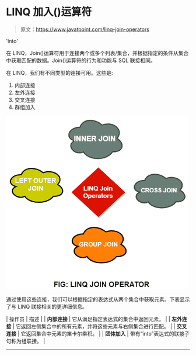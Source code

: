 # LINQ 加入()运算符

> 原文：<https://www.javatpoint.com/linq-join-operators>

'into'

在 LINQ，Join()运算符用于连接两个或多个列表/集合，并根据指定的条件从集合中获取匹配的数据。Join()运算符的行为和功能与 SQL 联接相同。

在 LINQ，我们有不同类型的连接可用。这些是:

1.  内部连接
2.  左外连接
3.  交叉连接
4.  群组加入

![LINQ Join() Operators](img/2e72032e28c0d351883b2fe8f40502ea.png)

通过使用这些连接，我们可以根据指定的表达式从两个集合中获取元素。下表显示了与 LINQ 联接相关的更详细信息。

| 操作员 | 描述 |
| **内部连接** | 它从满足指定表达式的集合中返回元素。 |
| **左外连接** | 它返回左侧集合中的所有元素，并将这些元素与右侧集合进行匹配。 |
| **交叉连接** | 它返回集合中元素的笛卡尔乘积。 |
| **团体加入** | 带有“into”表达式的联接子句称为组联接。 |

* * *